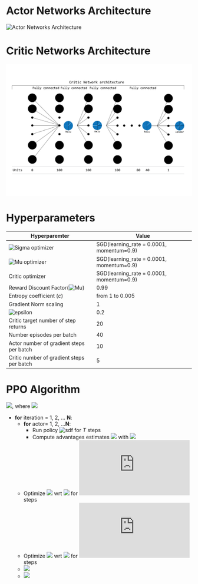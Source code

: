 
# Actor Networks Architecture
![Actor Networks Architecture](/actor_nets.png/ "Actor Networks Architechture")
# Critic Networks Architecture
![Critic Networks Architecture](/Critic_Architecture.png/ "Critic Network Architecture")
# Hyperparameters

| Hyperparemter  |  Value | 
|---|---|
| ![Sigma](http://latex.codecogs.com/gif.latex?\sigma "Actor sigma") optimizer|  SGD(learning_rate = 0.0001, momentum=0.9) |
|  ![Mu](http://latex.codecogs.com/gif.latex?\mu "Actor mu") optimizer  | SGD(learning_rate = 0.0001, momentum=0.9)  |
|Critic optimizer| SGD(learning_rate = 0.0001, momentum=0.9)  |
|Reward Discount Factor(![Mu](http://latex.codecogs.com/gif.latex?\gamma "Actor sigma"))|0.99|
|Entropy coefficient (_c_)|from 1 to 0.005|
|Gradient Norm scaling|1|
|![epsilon](http://latex.codecogs.com/gif.latex?\epsilon "epsilon")|0.2|
|Critic target number of step returns |20|
|Number episodes per batch |40|
|Actor number of gradient steps per batch |10|
|Critic number of gradient steps per batch |5|

# PPO Algorithm
![](http://latex.codecogs.com/gif.latex?L_{actor}\left(\theta\right)=\hat{\mathbb{E}}_t&space;\left[\min(r_t(\theta)&space;\widehat{A}_t,&space;clip(r_t(\theta),&space;1&space;-&space;\epsilon&space;,&space;1&space;&plus;&space;\epsilon)\widehat{A}_t)&space;\right&space;]), where ![](http://latex.codecogs.com/gif.latex?r_t(\theta)&space;=&space;\frac{\pi(a_t\mid&space;s_t;&space;\theta&space;)}{\pi(a_t&space;\mid&space;s_t;&space;\theta_{old})})


* __for__ iteration = 1, 2, ... __N__:
  * __for__ actor= 1, 2, ...__N__:
    * Run policy ![sdf](http://latex.codecogs.com/gif.latex?\pi_{\theta&space;old}) for _T_ steps
    * Compute advantages estimates ![](http://latex.codecogs.com/gif.latex?\widehat{A}_1&space;\cdots&space;\widehat{A}_T) with ![](http://latex.codecogs.com/gif.latex?{V_{\phi}}^\pi)
  * Optimize ![](http://latex.codecogs.com/gif.latex?L_{actor})  wrt ![](http://latex.codecogs.com/gif.latex?\theta) for ![](http://latex.codecogs.com/gif.latex?k_1) steps
  * Optimize ![](http://latex.codecogs.com/gif.latex?L_{critic})  wrt ![](http://latex.codecogs.com/gif.latex?\phi) for ![](http://latex.codecogs.com/gif.latex?k_2) steps
  * ![](http://latex.codecogs.com/gif.latex?\theta_{old}\leftarrow\theta)
  * ![](http://latex.codecogs.com/gif.latex?\phi_{old}\leftarrow\phi)
  